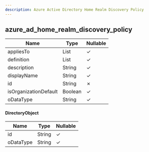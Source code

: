 ```yaml
---
description: Azure Active Directory Home Realm Discovery Policy
---
```

azure_ad_home_realm_discovery_policy
------------------------------------

| **Name**              | **Type**              | **Nullable** |
| --------------------- | --------------------- | ------------ |
| appliesTo             | List<DirectoryObject> | &check;      |
| definition            | List<String>          | &check;      |
| description           | String                | &check;      |
| displayName           | String                | &check;      |
| id                    | String                | &cross;      |
| isOrganizationDefault | Boolean               | &check;      |
| oDataType             | String                | &check;      |

#### DirectoryObject
| **Name**  | **Type** | **Nullable** |
| --------- | -------- | ------------ |
| id        | String   | &check;      |
| oDataType | String   | &check;      |
